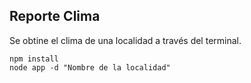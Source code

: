 ## Reporte Clima

Se obtine el clima de una localidad a través del terminal.

```
npm install
node app -d "Nombre de la localidad"
```